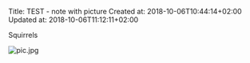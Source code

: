 Title: TEST - note with picture
Created at: 2018-10-06T10:44:14+02:00
Updated at: 2018-10-06T11:12:11+02:00


Squirrels 

![pic.jpg](./_resources/TEST__.0.md.resources/pic.jpg)